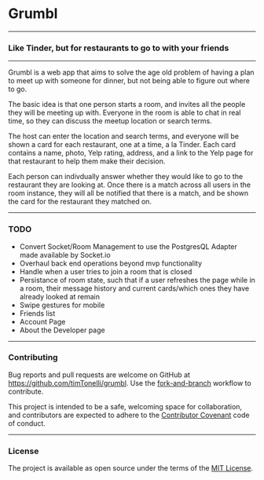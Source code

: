 # Grumbl

---
### Like Tinder, but for restaurants to go to with your friends

---
Grumbl is a web app that aims to solve the age old problem 
of having a plan to meet up with someone for dinner,
but not being able to figure out where to go.

The basic idea is that one person starts a room, and invites
all the people they will be meeting up with. Everyone in the room is able
to chat in real time, so they can discuss the meetup location or search terms.

The host can enter the location and search terms, and 
everyone will be shown a card for each restaurant, one at a time, a la Tinder.
Each card contains a name, photo, Yelp rating, address, and a link to the Yelp page
for that restaurant to help them make their decision.

Each person can indivdually answer whether they would like to go to the 
restaurant they are looking at. Once there is a match across all users in the room
instance, they will all be notified that there is a match, and be shown the 
card for the restaurant they matched on.

---
### TODO
* Convert Socket/Room Management to use the PostgresQL Adapter made available by Socket.io
* Overhaul back end operations beyond mvp functionality
* Handle when a user tries to join a room that is closed
* Persistance of room state, such that if a user refreshes the page while in a room, 
their message history and current cards/which ones they have already looked at
remain
* Swipe gestures for mobile
* Friends list
* Account Page
* About the Developer page
---
### Contributing
Bug reports and pull requests are welcome on GitHub at 
https://github.com/timTonelli/grumbl. Use the [fork-and-branch](https://blog.scottlowe.org/2015/01/27/using-fork-branch-git-workflow/) workflow to contribute.

This project is intended to be a safe, welcoming space for collaboration, 
and contributors are expected to adhere to the 
[Contributor Covenant](https://www.contributor-covenant.org/) code of conduct.

---
### License
The project is available as open source under the terms of the [MIT License](https://opensource.org/licenses/MIT).
